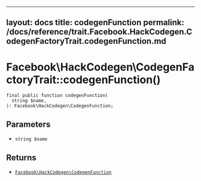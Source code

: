 
***

layout: docs
title: codegenFunction
permalink: /docs/reference/trait.Facebook.HackCodegen.CodegenFactoryTrait.codegenFunction.md
---







# Facebook\\HackCodegen\\CodegenFactoryTrait::codegenFunction()




``` Hack
final public function codegenFunction(
  string $name,
): Facebook\HackCodegen\CodegenFunction;
```




## Parameters




- ` string $name `




## Returns




+ [` Facebook\HackCodegen\CodegenFunction `](<class.Facebook.HackCodegen.CodegenFunction.md>)